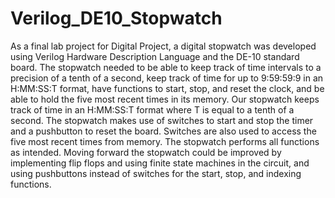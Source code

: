 # Verilog_DE10_Stopwatch

As a final lab project for Digital Project, a digital stopwatch was developed using Verilog 
Hardware Description Language and the DE-10 standard board. The stopwatch needed to be able 
to keep track of time intervals to a precision of a tenth of a second, keep track of time for up to 
9:59:59:9 in an H:MM:SS:T format, have functions to start, stop, and reset the clock, and be able 
to hold the five most recent times in its memory. Our stopwatch keeps track of time in an 
H:MM:SS:T format where T is equal to a tenth of a second. The stopwatch makes use of 
switches to start and stop the timer and a pushbutton to reset the board. Switches are also used to 
access the five most recent times from memory. The stopwatch performs all functions as 
intended. Moving forward the stopwatch could be improved by implementing flip flops and 
using finite state machines in the circuit, and using pushbuttons instead of switches for the start, 
stop, and indexing functions.

